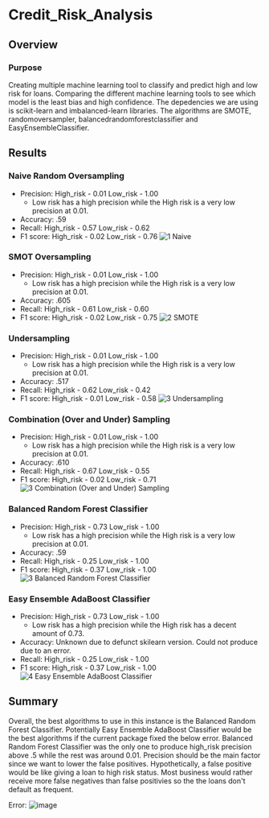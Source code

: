 # Credit_Risk_Analysis
## Overview
### Purpose
Creating multiple machine learning tool to classify and predict high and low risk for loans.  Comparing the different machine learning tools to see which model is the least bias and high confidence.  The depedencies we are using is scikit-learn and imbalanced-learn libraries.  The algorithms are SMOTE, randomoversampler, balancedrandomforestclassifier and EasyEnsembleClassifier.  

## Results
### Naive Random Oversampling
  - Precision: High_risk - 0.01 Low_risk - 1.00
    - Low risk has a high precision while the High risk is a very low precision at 0.01.
  - Accuracy: .59
  - Recall: High_risk - 0.57 Low_risk - 0.62
  - F1 score: High_risk - 0.02 Low_risk - 0.76
![1 Naive](https://user-images.githubusercontent.com/101272613/179426565-ec1a7691-ea1c-420e-89a0-1d697757e35c.PNG)

### SMOT Oversampling
  - Precision: High_risk - 0.01 Low_risk - 1.00
    - Low risk has a high precision while the High risk is a very low precision at 0.01.
  - Accuracy: .605
  - Recall: High_risk - 0.61 Low_risk - 0.60
  - F1 score: High_risk - 0.02 Low_risk - 0.75
![2 SMOTE](https://user-images.githubusercontent.com/101272613/179426575-3bb6f14a-18d4-4e82-a1f6-a24473dc1003.PNG)

### Undersampling
  - Precision: High_risk - 0.01 Low_risk - 1.00
    - Low risk has a high precision while the High risk is a very low precision at 0.01.
  - Accuracy: .517
  - Recall: High_risk - 0.62 Low_risk - 0.42
  - F1 score: High_risk - 0.01 Low_risk - 0.58
![3 Undersampling](https://user-images.githubusercontent.com/101272613/179426590-3b7a5c24-8f6e-4fc5-8a76-7be4e7740100.PNG)

  
### Combination (Over and Under) Sampling
  - Precision: High_risk - 0.01 Low_risk - 1.00
    - Low risk has a high precision while the High risk is a very low precision at 0.01.
  - Accuracy: .610
  - Recall: High_risk - 0.67 Low_risk - 0.55 
  - F1 score: High_risk - 0.02 Low_risk - 0.71
![3 Combination (Over and Under) Sampling](https://user-images.githubusercontent.com/101272613/179426589-194e80a7-118a-411e-adbf-16c643a43d80.PNG)

### Balanced Random Forest Classifier
  - Precision: High_risk - 0.73 Low_risk - 1.00
    - Low risk has a high precision while the High risk is a very low precision at 0.01.
  - Accuracy: .59
  - Recall: High_risk - 0.25 Low_risk - 1.00 
  - F1 score: High_risk - 0.37 Low_risk - 1.00
![3 Balanced Random Forest Classifier](https://user-images.githubusercontent.com/101272613/179426583-36a3a695-ef2c-4f49-8d41-5d9e8898a00e.PNG)

### Easy Ensemble AdaBoost Classifier
  - Precision: High_risk - 0.73 Low_risk - 1.00
    - Low risk has a high precision while the High risk has a decent amount of 0.73.
  - Accuracy: Unknown due to defunct skilearn version.  Could not produce due to an error. 
  - Recall: High_risk - 0.25 Low_risk - 1.00 
  - F1 score: High_risk - 0.37 Low_risk - 1.00
![4 Easy Ensemble AdaBoost Classifier](https://user-images.githubusercontent.com/101272613/179426594-9dcd6ef5-3493-42be-b01b-7a5578d8ba54.PNG)

## Summary
Overall, the best algorithms to use in this instance is the Balanced Random Forest Classifier.  Potentially Easy Ensemble AdaBoost Classifier would be the best algorithms if the current package fixed the below error.  Balanced Random Forest Classifier was the only one to produce high_risk precision above .5 while the rest was around 0.01.  Precision should be the main factor since we want to lower the false positives.  Hypothetically, a false positive would be like giving a loan to high risk status.  Most business would rather receive more false negatives than false positivies so the the loans don't default as frequent.     


Error:
![image](https://user-images.githubusercontent.com/101272613/179428888-73641ca3-57a8-4c1d-bc0f-6c605da2a731.png)

